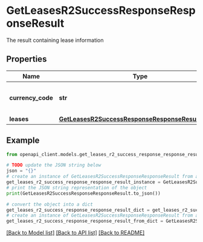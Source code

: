 # GetLeasesR2SuccessResponseResponseResult

The result containing lease information

## Properties

Name | Type | Description | Notes
------------ | ------------- | ------------- | -------------
**currency_code** | **str** | The currency code used in the lease | 
**leases** | [**GetLeasesR2SuccessResponseResponseResultLeases**](GetLeasesR2SuccessResponseResponseResultLeases.md) |  | 

## Example

```python
from openapi_client.models.get_leases_r2_success_response_response_result import GetLeasesR2SuccessResponseResponseResult

# TODO update the JSON string below
json = "{}"
# create an instance of GetLeasesR2SuccessResponseResponseResult from a JSON string
get_leases_r2_success_response_response_result_instance = GetLeasesR2SuccessResponseResponseResult.from_json(json)
# print the JSON string representation of the object
print(GetLeasesR2SuccessResponseResponseResult.to_json())

# convert the object into a dict
get_leases_r2_success_response_response_result_dict = get_leases_r2_success_response_response_result_instance.to_dict()
# create an instance of GetLeasesR2SuccessResponseResponseResult from a dict
get_leases_r2_success_response_response_result_from_dict = GetLeasesR2SuccessResponseResponseResult.from_dict(get_leases_r2_success_response_response_result_dict)
```
[[Back to Model list]](../README.md#documentation-for-models) [[Back to API list]](../README.md#documentation-for-api-endpoints) [[Back to README]](../README.md)


